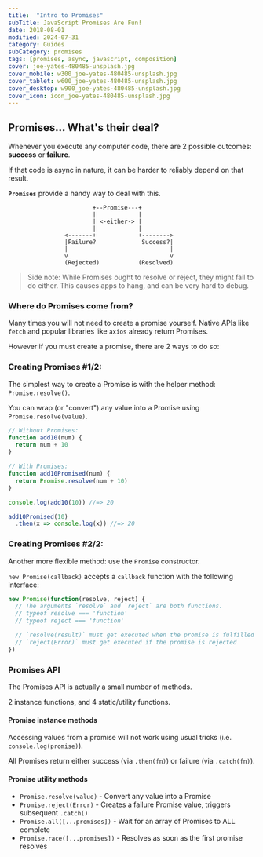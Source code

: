 ```yaml
---
title:  "Intro to Promises"
subTitle: JavaScript Promises Are Fun!
date: 2018-08-01
modified: 2024-07-31
category: Guides
subCategory: promises
tags: [promises, async, javascript, composition]
cover: joe-yates-480485-unsplash.jpg
cover_mobile: w300_joe-yates-480485-unsplash.jpg
cover_tablet: w600_joe-yates-480485-unsplash.jpg
cover_desktop: w900_joe-yates-480485-unsplash.jpg
cover_icon: icon_joe-yates-480485-unsplash.jpg
---
```


## Promises... What's their deal?

Whenever you execute any computer code, there are 2 possible outcomes: **success** or **failure**.

If that code is async in nature, it can be harder to reliably depend on that result.

**`Promises`** provide a handy way to deal with this.

```
                        +--Promise---+
                        |            |
                        | <-either-> |
                        |            |
                <-------+            +-------->
                |Failure?             Success?|
                |                             |
                v                             v
                (Rejected)           (Resolved)
```

> Side note: While Promises ought to resolve or reject, they might fail to do either. This causes apps to hang, and can be very hard to debug.


### Where do Promises come from?

Many times you will not need to create a promise yourself. Native APIs like `fetch` and popular libraries like `axios` already return Promises.

However if you must create a promise, there are 2 ways to do so:



### Creating Promises #1/2:

The simplest way to create a Promise is with the helper method: `Promise.resolve()`.

You can wrap (or "convert") any value into a Promise using `Promise.resolve(value)`.

```js
// Without Promises:
function add10(num) {
  return num + 10
}

// With Promises:
function add10Promised(num) {
  return Promise.resolve(num + 10)
}

console.log(add10(10)) //=> 20

add10Promised(10)
  .then(x => console.log(x)) //=> 20
```

### Creating Promises #2/2:

Another more flexible method: use the `Promise` constructor.

`new Promise(callback)` accepts a `callback` function with the following interface:

```js
new Promise(function(resolve, reject) {
  // The arguments `resolve` and `reject` are both functions.
  // typeof resolve === 'function'
  // typeof reject === 'function'

  // `resolve(result)` must get executed when the promise is fulfilled
  // `reject(Error)` must get executed if the promise is rejected
})
```

### Promises API

The Promises API is actually a small number of methods.

2 instance functions, and 4 static/utility functions.

#### Promise instance methods

Accessing values from a promise will not work using usual tricks (i.e. `console.log(promise)`).

All Promises return either success (via `.then(fn)`) or failure (via `.catch(fn)`).

#### Promise utility methods

* `Promise.resolve(value)` - Convert any value into a Promise
* `Promise.reject(Error)` - Creates a failure Promise value, triggers subsequent `.catch()`
* `Promise.all([...promises])` - Wait for an array of Promises to ALL complete
* `Promise.race([...promises])` - Resolves as soon as the first promise resolves
